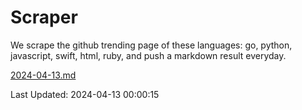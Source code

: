 # Scraper

We scrape the github trending page of these languages: go, python, javascript, swift, html, ruby, and push a markdown result everyday.

[2024-04-13.md](https://github.com/henson/Scraper/blob/master/2024-04-13.md)

Last Updated: 2024-04-13 00:00:15